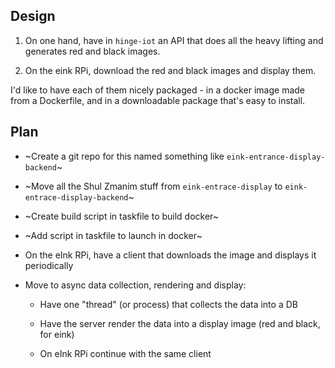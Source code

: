 ## Design

1. On one hand, have in `hinge-iot` an API that does all the heavy lifting
   and generates red and black images.

2. On the eink RPi, download the red and black images and display them.

I'd like to have each of them nicely packaged - in a docker image made from a
Dockerfile, and in a downloadable package that's easy to install.

## Plan

* ~Create a git repo for this named something like `eink-entrance-display-backend`~

* ~Move all the Shul Zmanim stuff from `eink-entrace-display` to `eink-entrace-display-backend`~

* ~Create build script in taskfile to build docker~

* ~Add script in taskfile to launch in docker~

* On the eInk RPi, have a client that downloads the image and displays it periodically

* Move to async data collection, rendering and display:

    * Have one "thread" (or process) that collects the data into a DB

    * Have the server render the data into a display image (red and black, for eink)

    * On eInk RPi continue with the same client